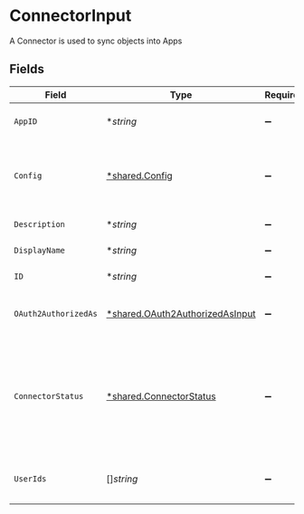 # ConnectorInput

A Connector is used to sync objects into Apps


## Fields

| Field                                                                                                                                                              | Type                                                                                                                                                               | Required                                                                                                                                                           | Description                                                                                                                                                        |
| ------------------------------------------------------------------------------------------------------------------------------------------------------------------ | ------------------------------------------------------------------------------------------------------------------------------------------------------------------ | ------------------------------------------------------------------------------------------------------------------------------------------------------------------ | ------------------------------------------------------------------------------------------------------------------------------------------------------------------ |
| `AppID`                                                                                                                                                            | **string*                                                                                                                                                          | :heavy_minus_sign:                                                                                                                                                 | The id of the app the connector is associated with.                                                                                                                |
| `Config`                                                                                                                                                           | [*shared.Config](../../../pkg/models/shared/config.md)                                                                                                             | :heavy_minus_sign:                                                                                                                                                 | Contains an arbitrary serialized message along with a @type that describes the type of the serialized message.                                                     |
| `Description`                                                                                                                                                      | **string*                                                                                                                                                          | :heavy_minus_sign:                                                                                                                                                 | The description of the connector.                                                                                                                                  |
| `DisplayName`                                                                                                                                                      | **string*                                                                                                                                                          | :heavy_minus_sign:                                                                                                                                                 | The display name of the connector.                                                                                                                                 |
| `ID`                                                                                                                                                               | **string*                                                                                                                                                          | :heavy_minus_sign:                                                                                                                                                 | The id of the connector.                                                                                                                                           |
| `OAuth2AuthorizedAs`                                                                                                                                               | [*shared.OAuth2AuthorizedAsInput](../../../pkg/models/shared/oauth2authorizedasinput.md)                                                                           | :heavy_minus_sign:                                                                                                                                                 | OAuth2AuthorizedAs tracks the user that OAuthed with the connector.                                                                                                |
| `ConnectorStatus`                                                                                                                                                  | [*shared.ConnectorStatus](../../../pkg/models/shared/connectorstatus.md)                                                                                           | :heavy_minus_sign:                                                                                                                                                 | The status field on the connector is used to track the status of the connectors sync, and when syncing last started, completed, or caused the connector to update. |
| `UserIds`                                                                                                                                                          | []*string*                                                                                                                                                         | :heavy_minus_sign:                                                                                                                                                 | The userIds field is used to define the integration owners of the connector.                                                                                       |